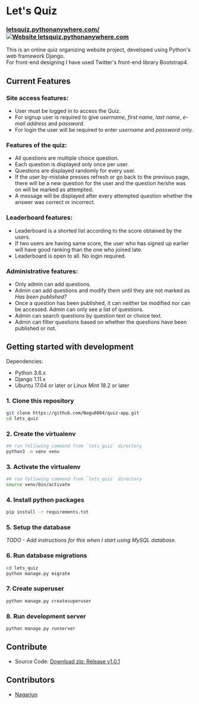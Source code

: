 # Let's Quiz

### [letsquiz.pythonanywhere.com/](https://letsquiz.pythonanywhere.com/) [![Website letsquiz.pythonanywhere.com](https://img.shields.io/website-up-down-green-red/http/letsquiz.pythonanywhere.com.svg)](http://letsquiz.pythonanywhere.com/)

This is an online quiz organizing website project, developed using Python's web framework Django.<br>
For front-end designing I have used Twitter's front-end library Bootstrap4.


## Current Features

### Site access features:

- User must be logged in to access the Quiz.
- For signup user is required to give _username_, _first name_, _last name_, _e-mail address_ and _password_.
- For login the user will be required to enter _username_ and _password_ only.

### Features of the quiz:

- All questions are multiple choice question.
- Each question is displayed only once per user.
- Questions are displayed randomly for every user.
- If the user by-mistake presses refresh or go back to the previous page, there will be a new question for the user and the
  question he/she was on will be marked as attempted.
- A message will be displayed after every attempted question whether the answer was correct or incorrect.

### Leaderboard features:

- Leaderboard is a shorted list according to the score obtained by the users.
- If two users are having same score, the user who has signed up earlier will have good ranking than the one who joined late.
- Leaderboard is open to all. No login required.

### Administrative features:

- Only admin can add questions.
- Admin can add questions and modify them until they are not marked as _Has been published?_
- Once a question has been published, it can neither be modified nor can be accessed. Admin can only see a list of questions.
- Admin can search questions by question text or choice text.
- Admin can filter questions based on whether the questions have been published or not.

## Getting started with development

Dependencies:

- Python 3.6.x
- Django 1.11.x
- Ubuntu 17.04 or later or Linux Mint 18.2 or later

### 1. Clone this repository

```bash
git clone https://github.com/Nagu0804/quiz-app.git
cd lets_quiz
```

### 2. Create the virtualenv

```bash
## run following command from `lets_quiz` directory
python3 -m venv venv
```

### 3. Activate the virtualenv

```bash
## run following command from `lets_quiz` directory
source venv/bin/activate
```

### 4. Install python packages

```bash
pip install -r requirements.txt
```

### 5. Setup the database

_TODO - Add instructions for this when I start using MySQL database._

### 6. Run database migrations

```bash
cd lets_quiz
python manage.py migrate
```

### 7. Create superuser

```bash
python manage.py createsuperuser
```

### 8. Run development server

```bash
python manage.py runserver
```

## Contribute

- Source Code: [Download zip: Release v1.0.1](https://github.com/Nagu0804/quiz-app/archive/refs/heads/main.zip)

## Contributors

- [Nagarjun](https://github.com/Nagu0804)



